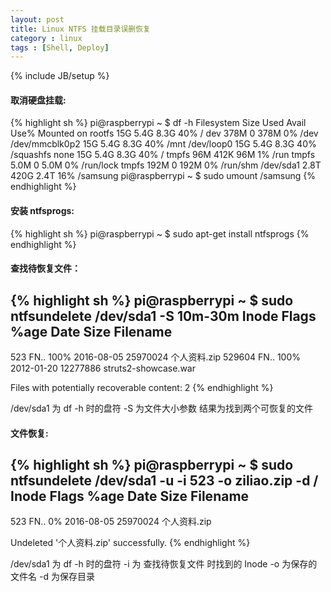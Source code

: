 ```yaml
---
layout: post
title: Linux NTFS 挂载目录误删恢复
category : linux 
tags : [Shell, Deploy]
---
```


{% include JB/setup %}

#### 取消硬盘挂载:
{% highlight sh %}
pi@raspberrypi ~ $ df -h
Filesystem      Size  Used Avail Use% Mounted on
rootfs           15G  5.4G  8.3G  40% /
dev             378M     0  378M   0% /dev
/dev/mmcblk0p2   15G  5.4G  8.3G  40% /mnt
/dev/loop0       15G  5.4G  8.3G  40% /squashfs
none             15G  5.4G  8.3G  40% /
tmpfs            96M  412K   96M   1% /run
tmpfs           5.0M     0  5.0M   0% /run/lock
tmpfs           192M     0  192M   0% /run/shm
/dev/sda1       2.8T  420G  2.4T  16% /samsung
pi@raspberrypi ~ $ sudo umount /samsung
{% endhighlight %}

#### 安装 ntfsprogs:
{% highlight sh %}
pi@raspberrypi ~ $ sudo apt-get install ntfsprogs
{% endhighlight %}

#### 查找待恢复文件：

{% highlight sh %}
pi@raspberrypi ~ $ sudo ntfsundelete /dev/sda1 -S 10m-30m
Inode    Flags  %age  Date           Size  Filename
---------------------------------------------------------------
523      FN..   100%  2016-08-05  25970024  个人资料.zip
529604   FN..   100%  2012-01-20  12277886  struts2-showcase.war

Files with potentially recoverable content: 2
{% endhighlight %}

/dev/sda1 为 df -h 时的盘符
-S 为文件大小参数
结果为找到两个可恢复的文件

#### 文件恢复:

{% highlight sh %}
pi@raspberrypi ~ $  sudo ntfsundelete /dev/sda1 -u -i 523 -o ziliao.zip -d /                                                                                                                                                  
Inode    Flags  %age  Date            Size  Filename
---------------------------------------------------------------
523      FN..     0%  2016-08-05  25970024  个人资料.zip

Undeleted '个人资料.zip' successfully. 
{% endhighlight %}

/dev/sda1 为 df -h 时的盘符
-i 为 查找待恢复文件 时找到的 Inode
-o 为保存的文件名
-d 为保存目录